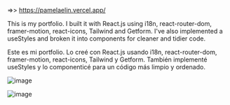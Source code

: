 =>> https://pamelaelin.vercel.app/

This is my portfolio. I built it with React.js using i18n, react-router-dom, framer-motion, react-icons, Tailwind and Getform. I've also implemented a useStyles and broken it into components for cleaner and tidier code.

Este es mi portfolio. Lo creé con React.js usando i18n, react-router-dom, framer-motion, react-icons, Tailwind y Getform. También implementé useStyles y lo componenticé para un código más limpio y ordenado.

![image](https://user-images.githubusercontent.com/82474881/189218406-87d8c452-90fe-4cf9-97d6-9eda60f8b5f2.png)

![image](https://user-images.githubusercontent.com/82474881/189218283-8118d7f2-94e6-4ac3-8a68-49b9e66c1737.png)


